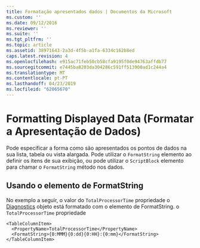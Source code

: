```yaml
---
title: Formatação apresentados dados | Documentos da Microsoft
ms.custom: ''
ms.date: 09/12/2016
ms.reviewer: ''
ms.suite: ''
ms.tgt_pltfrm: ''
ms.topic: article
ms.assetid: 38971643-2a3d-4f5b-a1fa-6334c162b8ed
caps.latest.revision: 4
ms.openlocfilehash: e915ac71feb50cb58cfa9195f0de94763affdb77
ms.sourcegitcommit: e7445ba8203da304286c591ff513900ad1c244a4
ms.translationtype: MT
ms.contentlocale: pt-PT
ms.lasthandoff: 04/23/2019
ms.locfileid: "62065670"
---
```

# <a name="formatting-displayed-data"></a>Formatting Displayed Data (Formatar a Apresentação de Dados)

Pode especificar a forma como são apresentados os pontos de dados na sua lista, tabela ou vista alargada. Pode utilizar o `FormatString` elemento ao definir os itens de sua exibição, ou pode utilizar o `ScriptBlock` elemento para chamar o `FormatString` método nos dados.

## <a name="using-the-formatstring-element"></a>Usando o elemento de FormatString

No exemplo a seguir, o valor do `TotalProcessorTime` propriedade o [Diagnostics](/dotnet/api/System.Diagnostics.Process) objeto está formatado com o elemento de FormatString. o `TotalProcessorTime` propriedade

```
<TableColumnItem>
  <PropertyName>TotalProcessorTime</PropertyName>
  <FormatString>{0:MMM}{0:dd}{0:HH}:{0:mm}</FormatString>
</TableColumnItem>
```



